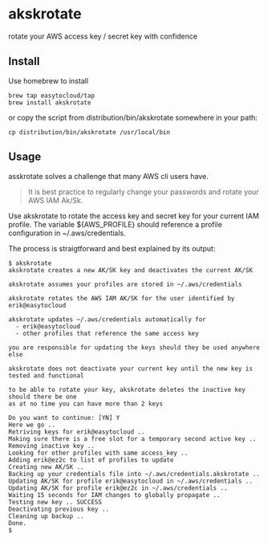 # akskrotate
rotate your AWS access key / secret key with confidence

## Install

Use homebrew to install

```
brew tap easytocloud/tap
brew install akskrotate
```

or copy the script from distribution/bin/akskrotate somewhere in your path:

```
cp distribution/bin/akskrotate /usr/local/bin
```

## Usage
asskrotate solves a challenge that many AWS cli users have.

> It is best practice to regularly change your passwords and rotate your AWS IAM Ak/Sk.

Use akskrotate to rotate the access key and secret key for your current IAM profile.
The variable ${AWS_PROFILE} should reference a profile configuration in ~/.aws/credentials.

The process is straigtforward and best explained by its output:

```
$ akskrotate 
akskrotate creates a new AK/SK key and deactivates the current AK/SK

akskrotate assumes your profiles are stored in ~/.aws/credentials

akskrotate rotates the AWS IAM AK/SK for the user identified by erik@easytocloud

akskrotate updates ~/.aws/credentials automatically for
  - erik@easytocloud 
  - other profiles that reference the same access key

you are responsible for updating the keys should they be used anywhere else

akskrotate does not deactivate your current key until the new key is tested and functional

to be able to rotate your key, akskrotate deletes the inactive key should there be one
as at no time you can have more than 2 keys

Do you want to continue: [YN] Y
Here we go ..
Retriving keys for erik@easytocloud ..
Making sure there is a free slot for a temporary second active key ..
Removing inactive key ..
Looking for other profiles with same access_key ..
Adding erik@ez2c to list of profiles to update
Creating new AK/SK ..
Backing up your credentials file into ~/.aws/credentials.akskrotate ..
Updating AK/SK for profile erik@easytocloud in ~/.aws/credentials ..
Updating AK/SK for profile erik@ez2c in ~/.aws/credentials ..
Waiting 15 seconds for IAM changes to globally propagate ..
Testing new key .. SUCCESS
Deactivating previous key ..
Cleaning up backup ..
Done.
$
```
